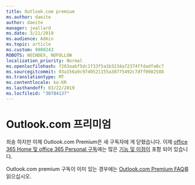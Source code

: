 ```yaml
---
title: Outlook.com premium
ms.author: daeite
author: daeite
manager: joallard
ms.date: 3/21/2019
ms.audience: Admin
ms.topic: article
ms.custom: 9000243
ROBOTS: NOINDEX, NOFOLLOW
localization_priority: Normal
ms.openlocfilehash: f203aabf5dc1f33f5a1b3234a72374ffdadfa0c7
ms.sourcegitcommit: 03a156a9c9740521155a30775492c7dff0982588
ms.translationtype: MT
ms.contentlocale: ko-KR
ms.lasthandoff: 03/22/2019
ms.locfileid: "30784137"
---
```

# <a name="outlookcom-premium"></a>Outlook.com 프리미엄

죄송 하지만 이제 Outlook.com Premium은 새 구독자에 게 닫혔습니다. 이제 [office 365 Home 및 office 365 Personal 구독](https://go.microsoft.com/fwlink/?linkid=2017122)에는 많은 [기능 및 이점이](https://support.office.com/article/78c6089c-7faf-44f5-82e2-efa9ebb921d2) 포함 되어 있습니다.

Outlook.com premium 구독이 이미 있는 경우에는 [Outlook.com Premium FAQ](https://support.office.com/article/cd5f03f6-1407-456a-9410-f8f24804746b)를 읽으십시오.